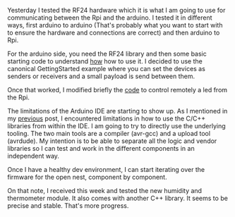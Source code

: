 Yesterday I tested the RF24 hardware which it is what I am going to use for communicating
between the Rpi and the arduino. I tested it in different ways, first arduino to arduino
(That's probably what you want to start with to ensure the hardware and connections are
correct) and then arduino to Rpi.

For the arduino side, you need the RF24 library and then some basic starting code to
understand [how](https://www.youtube.com/watch?v=BjId_6tlYvE) how to use it. I decided
to use the canonical GettingStarted example where you can set the devices as senders
or receivers and a small payload is send between them.

Once that worked, I modified briefly the [code](src/blinkLedRemote) to control
remotely a led from the Rpi.

The limitations of the Arduino IDE are starting to show up. As I mentioned in
my [previous](posts/08/start.md) post, I encountered limitations in how to use
the C/C++ libraries from within the IDE. I am going to try to directly use the
underlying tooling. The two main tools are a compiler (avr-gcc) and a upload
tool (avrdude). My intention is to be able to separate all the logic and vendor
libraries so I can test and work in the different components in an independent
way.

Once I have a healthy dev environment, I can start iterating over the firmware for the
open nest, component by component.

On that note, I received this week and tested the new humidity and thermometer module.
It also comes with another C++ library. It seems to be precise and stable. That's more
progress.
